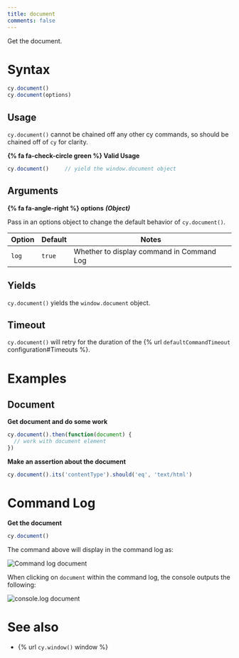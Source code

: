 ```yaml
---
title: document
comments: false
---
```


Get the document.

# Syntax

```javascript
cy.document()
cy.document(options)
```

## Usage

`cy.document()` cannot be chained off any other cy commands, so should be chained off of `cy` for clarity.

**{% fa fa-check-circle green %} Valid Usage**

```javascript
cy.document()     // yield the window.document object
```

## Arguments

**{% fa fa-angle-right %} options** ***(Object)***

Pass in an options object to change the default behavior of `cy.document()`.

Option | Default | Notes
--- | --- | ---
`log` | `true` | Whether to display command in Command Log

## Yields

`cy.document()` yields the `window.document` object.

## Timeout

`cy.document()` will retry for the duration of the {% url `defaultCommandTimeout` configuration#Timeouts %}.

# Examples

## Document

**Get document and do some work**

```javascript
cy.document().then(function(document) {
  // work with document element
})
```

**Make an assertion about the document**

```javascript
cy.document().its('contentType').should('eq', 'text/html')
```

# Command Log

**Get the document**

```javascript
cy.document()
```

The command above will display in the command log as:

![Command log document](/img/api/commands/document/get-document-of-application-in-command-log.png)

When clicking on `document` within the command log, the console outputs the following:

![console.log document](/img/api/commands/document/console-yields-the-document-of-aut.png)

# See also

- {% url `cy.window()` window %}
